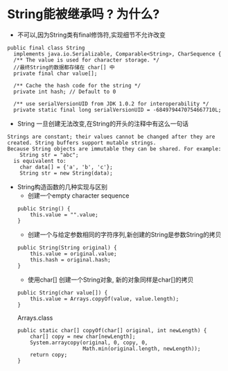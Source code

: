   # String能被继承吗 ? 为什么?
  * 不可以,因为String类有final修饰符,实现细节不允许改变
  ```
  public final class String
    implements java.io.Serializable, Comparable<String>, CharSequence {
    /** The value is used for character storage. */
    //最终String的数据都存储在 char[] 中
    private final char value[];

    /** Cache the hash code for the string */
    private int hash; // Default to 0

    /** use serialVersionUID from JDK 1.0.2 for interoperability */
    private static final long serialVersionUID = -6849794470754667710L;
  ```
  * String 一旦创建无法改变,在String的开头的注释中有这么一句话
  ```
  Strings are constant; their values cannot be changed after they are created. String buffers support mutable strings.
  Because String objects are immutable they can be shared. For example:
      String str = "abc";
    is equivalent to:
      char data[] = {'a', 'b', 'c'};
      String str = new String(data);
  ```
  * String构造函数的几种实现与区别
    * 创建一个empty character sequence
    ```
    public String() {
        this.value = "".value;
    }
    ```
    * 创建一个与给定参数相同的字符序列,新创建的String是参数String的拷贝
    ```
    public String(String original) {
        this.value = original.value;
        this.hash = original.hash;
    }
    ```
    * 使用char[] 创建一个String对象, 新的对象同样是char[]的拷贝
    ```
    public String(char value[]) {
        this.value = Arrays.copyOf(value, value.length);
    }
    ```
    Arrays.class
    ```
    public static char[] copyOf(char[] original, int newLength) {
        char[] copy = new char[newLength];
        System.arraycopy(original, 0, copy, 0,
                         Math.min(original.length, newLength));
        return copy;
    }
    ```
